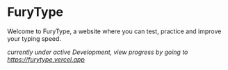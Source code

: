 # FuryType
Welcome to FuryType, a website where you can test, practice and improve your typing speed.

*currently under active Development, view progress by going to <https://furytype.vercel.app>*

